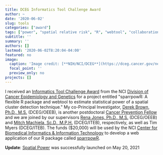 ```yaml
---
title: DCEG Informatics Tool Challenge Award
author: ~
date: '2020-06-02'
slug: tools
categories: ["award"]
tags: ["power", "spatial relative risk", "R", "webtool", "collaboration", "method development"]
subtitle: ''
summary: ''
authors: []
lastmod: '2020-06-02T8:20:04-04:00'
featured: no
image: 
  caption: 'Image credit: [**NIH/NCI/DCEG**](https://dceg.cancer.gov/news-events/news/2014/inaugural-informatics-challenge)'
  focal_point: ''
  preview_only: no
projects: []
---
```


I received an [Informatics Tool Challenge Award](https://dceg.cancer.gov/news-events/news/2020/2020-informatics-tool-challenge) from the NCI [Division of Cancer Epidemiology and Genetics](https://dceg.cancer.gov/) for a project entitled "sparrpowR: A flexible R package and webtool to estimate statistical power of a spatial cluster detection technique." My co-Principal Investigator, [Derek Brown, Ph.D., M.S.](https://dceg.cancer.gov/fellowship-training/fellowship-experience/meet-fellows/iteb/brown-derek) (DCEG/OEEB), is another postdoctoral [Cancer Prevention Fellow](https://cpfp.cancer.gov/) and we are joined by our supervisors [Rena Jones, Ph.D., M.S.](https://dceg.cancer.gov/about/staff-directory/jones-rena) (DCEG/OEEB) and [Mitch Machiela, Sc.D., M.P.H.](https://dceg.cancer.gov/about/staff-directory/machiela-mitchell) (DCEG/ITEB), respectively, as well as Tim Myers (DCEG/ITEB). The funds ($20,000) will be used by the NCI [Center for Biomedical Informatics \& Information Technology](https://datascience.cancer.gov/) to develop a web application of our R package called [sparrpowR](https://cran.r-project.org/web/packages/sparrpowR/index.html).

**Update**: [Spatial Power](https://analysistools.cancer.gov/spatial-power) was successfully launched on May 20, 2021